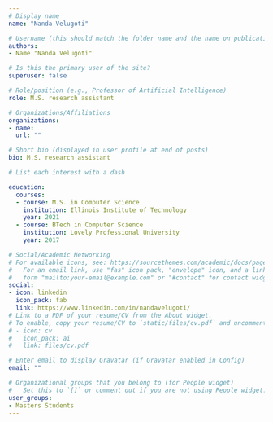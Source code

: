 ```yaml
---
# Display name
name: "Nanda Velugoti"

# Username (this should match the folder name and the name on publications)
authors:
- Name "Nanda Velugoti"

# Is this the primary user of the site?
superuser: false

# Role/position (e.g., Professor of Artificial Intelligence)
role: M.S. research assistant

# Organizations/Affiliations
organizations:
- name: 
  url: ""

# Short bio (displayed in user profile at end of posts)
bio: M.S. research assistant

# List each interest with a dash

education:
  courses:
  - course: M.S. in Computer Science
    institution: Illinois Institute of Technology
    year: 2021
  - course: BTech in Computer Science
    institution: Lovely Professional University
    year: 2017

# Social/Academic Networking
# For available icons, see: https://sourcethemes.com/academic/docs/page-builder/#icons
#   For an email link, use "fas" icon pack, "envelope" icon, and a link in the
#   form "mailto:your-email@example.com" or "#contact" for contact widget.
social:
- icon: linkedin
  icon_pack: fab
  link: https://www.linkedin.com/in/nandavelugoti/
# Link to a PDF of your resume/CV from the About widget.
# To enable, copy your resume/CV to `static/files/cv.pdf` and uncomment the lines below.
# - icon: cv
#   icon_pack: ai
#   link: files/cv.pdf

# Enter email to display Gravatar (if Gravatar enabled in Config)
email: ""

# Organizational groups that you belong to (for People widget)
#   Set this to `[]` or comment out if you are not using People widget.
user_groups:
- Masters Students
---
```

